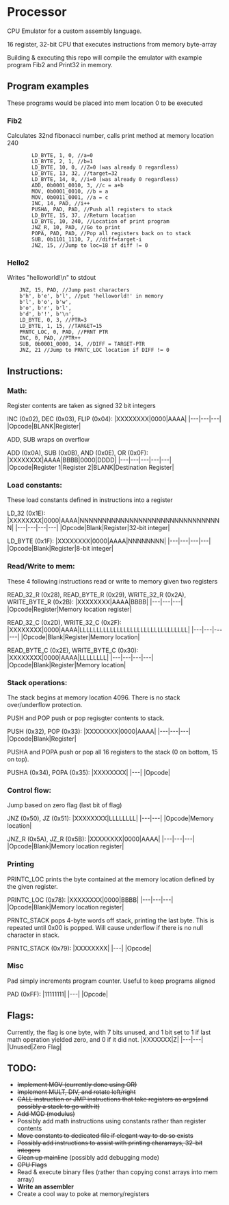 # Processor

CPU Emulator for a custom assembly language.

16 register, 32-bit CPU that executes instructions from memory byte-array

Building & executing this repo will compile the emulator with example program Fib2 and Print32 in memory.

## Program examples

These programs would be placed into mem location 0 to be executed

### Fib2
Calculates 32nd fibonacci number, calls print method at memory location 240
```
        LD_BYTE, 1, 0, //a=0
        LD_BYTE, 2, 1, //b=1
        LD_BYTE, 10, 0, //Z=0 (was already 0 regardless)
        LD_BYTE, 13, 32, //target=32
        LD_BYTE, 14, 0, //i=0 (was already 0 regardless)
        ADD, 0b0001_0010, 3, //c = a+b
        MOV, 0b0001_0010, //b = a
        MOV, 0b0011_0001, //a = c
        INC, 14, PAD, //i++
        PUSHA, PAD, PAD, //Push all registers to stack
        LD_BYTE, 15, 37, //Return location
        LD_BYTE, 10, 240, //Location of print program
        JNZ_R, 10, PAD, //Go to print
        POPA, PAD, PAD, //Pop all registers back on to stack
        SUB, 0b1101_1110, 7, //diff=target-i
        JNZ, 15, //Jump to loc=18 if diff != 0
```

### Hello2
Writes "helloworld!\n" to stdout

```
    JNZ, 15, PAD, //Jump past characters
    b'h', b'e', b'l', //put 'helloworld!' in memory
    b'l', b'o', b'w',
    b'o', b'r', b'l',
    b'd', b'!', b'\n',
    LD_BYTE, 0, 3, //PTR=3
    LD_BYTE, 1, 15, //TARGET=15
    PRNTC_LOC, 0, PAD, //PRNT PTR
    INC, 0, PAD, //PTR++
    SUB, 0b0001_0000, 14, //DIFF = TARGET-PTR
    JNZ, 21 //Jump to PRNTC_LOC location if DIFF != 0
```

## Instructions:

### Math:

Register contents are taken as signed 32 bit integers

INC (0x02), DEC (0x03), FLIP (0x04):
|XXXXXXXX|0000|AAAA|
|---|---|---|
|Opcode|BLANK|Register|

ADD, SUB wraps on overflow

ADD (0x0A), SUB (0x0B), AND (0x0E), OR (0x0F):
|XXXXXXXX|AAAA|BBBB|0000|DDDD|
|---|---|---|---|---|
|Opcode|Register 1|Register 2|BLANK|Destination Register|

### Load constants:

These load constants defined in instructions into a register

LD_32 (0x1E):
|XXXXXXXX|0000|AAAA|NNNNNNNNNNNNNNNNNNNNNNNNNNNNNNNN|
|---|---|---|---|
|Opcode|Blank|Register|32-bit integer|

LD_BYTE (0x1F):
|XXXXXXXX|0000|AAAA|NNNNNNNN|
|---|---|---|---|
|Opcode|Blank|Register|8-bit integer|


### Read/Write to mem:

These 4 following instructions read or write to memory given two registers  

READ_32_R (0x28), READ_BYTE_R (0x29), WRITE_32_R (0x2A), WRITE_BYTE_R (0x2B):
|XXXXXXXX|AAAA|BBBB|
|---|---|---|
|Opcode|Register|Memory location register|

READ_32_C (0x2D), WRITE_32_C (0x2F):
|XXXXXXXX|0000|AAAA|LLLLLLLLLLLLLLLLLLLLLLLLLLLLLLLL|
|---|---|---|---|
|Opcode|Blank|Register|Memory location|

READ_BYTE_C (0x2E), WRITE_BYTE_C (0x30):
|XXXXXXXX|0000|AAAA|LLLLLLLL|
|---|---|---|---|
|Opcode|Blank|Register|Memory location|

### Stack operations:

The stack begins at memory location 4096. There is no stack over/underflow protection.

PUSH and POP push or pop regisgter contents to stack.

PUSH (0x32), POP (0x33):
|XXXXXXXX|0000|AAAA|
|---|---|---|
|Opcode|Blank|Register|

PUSHA and POPA push or pop all 16 registers to the stack (0 on bottom, 15 on top).

PUSHA (0x34), POPA (0x35):
|XXXXXXXX|
|---|
|Opcode|

### Control flow:

Jump based on zero flag (last bit of flag)

JNZ (0x50), JZ (0x51):
|XXXXXXXX|LLLLLLLL|
|---|---|
|Opcode|Memory location|

JNZ_R (0x5A), JZ_R (0x5B):
|XXXXXXXX|0000|AAAA|
|---|---|---|
|Opcode|Blank|Memory location register|

### Printing

PRINTC_LOC prints the byte contained at the memory location defined by the given register.

PRINTC_LOC (0x78):
|XXXXXXXX|0000|BBBB|
|---|---|---|
|Opcode|Blank|Memory location register|

PRNTC_STACK pops 4-byte words off stack, printing the last byte. This is repeated until 0x00 is popped. Will cause underflow if there is no null character in stack.

PRNTC_STACK (0x79):
|XXXXXXXX|
|---|
|Opcode|

### Misc

Pad simply increments program counter. Useful to keep programs aligned

PAD (0xFF):
|11111111|
|---|
|Opcode|

## Flags:

Currently, the flag is one byte, with 7 bits unused, and 1 bit set to 1 if last math operation yielded zero, and 0 if it did not.
|XXXXXXX|Z|
|---|---|
|Unused|Zero Flag|

## TODO:
* ~~Implement MOV (currently done using OR)~~
* ~~Implement MULT, DIV, and rotate left/right~~
* ~~CALL instruction or JMP instructions that take registers as args(and possibly a stack to go with it)~~
* ~~Add MOD (modulus)~~
* Possibly add math instructions using constants rather than register contents
* ~~Move constants to dedicated file if elegant way to do so exists~~
* ~~Possibly add instructions to assist with printing chararrays, 32-bit integers~~
* ~~Clean up mainline~~ (possibly add debugging mode)
* ~~CPU Flags~~
* Read & execute binary files (rather than copying const arrays into mem array)
* **Write an assembler**
* Create a cool way to poke at memory/registers